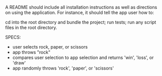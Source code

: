 A README should include all installation instructions as well as directions on using the application. For instance, it should tell the app user how to:

cd into the root directory and bundle the project;
run tests;
run any script files in the root directory.

SPECS:
* user selects rock, paper, or scissors
* app throws "rock"
* compares user selection to app selection and returns 'win', 'loss', or 'draw'
* app randomly throws 'rock', 'paper', or 'scissors'